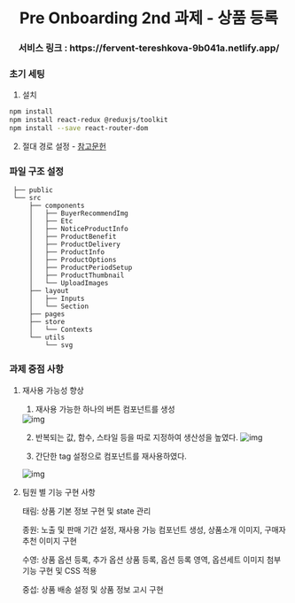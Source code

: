 <h1 align="center"> Pre Onboarding 2nd 과제 - 상품 등록 </h1>

<h3 align="center"> 서비스 링크 : https://fervent-tereshkova-9b041a.netlify.app/</h3>

 
 
### 초기 세팅

1. 설치 
```bash
npm install
npm install react-redux @reduxjs/toolkit
npm install --save react-router-dom
```
2. 절대 경로 설정 - [참고문헌](https://create-react-app.dev/docs/importing-a-component/#absolute-imports)

### 파일 구조 설정

     ├── public
     └── src
         ├── components
         │   ├── BuyerRecommendImg
         │   ├── Etc
         │   ├── NoticeProductInfo
         │   ├── ProductBenefit
         │   ├── ProductDelivery
         │   ├── ProductInfo
         │   ├── ProductOptions
         │   ├── ProductPeriodSetup
         │   ├── ProductThumbnail
         │   └── UploadImages
         ├── layout
         │   ├── Inputs
         │   └── Section
         ├── pages
         ├── store
         │   └── Contexts
         └── utils
             └── svg


### 과제 중점 사항
    
    
   1. 재사용 가능성 향상
       1. 재사용 가능한 하나의 버튼 컴포넌트를 생성 
       <img src="https://cdn.discordapp.com/attachments/935080254266019874/936439822669742160/2022-01-28_104945.jpg" alt="img">
       
       2. 반복되는 값, 함수, 스타일 등을 따로 지정하여 생산성을 높였다. <img src="https://cdn.discordapp.com/attachments/935080254266019874/936439822262874133/2022-01-28_104910.jpg" alt='img'>
       
       3. 간단한 tag 설정으로 컴포넌트를 재사용하였다. 
       <img src="https://cdn.discordapp.com/attachments/935080254266019874/936439822476779560/2022-01-28_105011.jpg" alt='img'>
  
   2. 팀원 별 기능 구현 사항
      
      태림: 상품 기본 정보 구현 및 state 관리 
      
      종원: 노출 및 판매 기간 설정, 재사용 가능 컴포넌트 생성, 상품소개 이미지, 구매자 추천 이미지 구현  
      
      수영: 상품 옵션 등록, 추가 옵션 상품 등록, 옵션 등록 영역, 옵션세트 이미지 첨부 기능 구현 및 CSS 적용
      
      중섭: 상품 배송 설정 및 상품 정보 고시 구현
              
      

